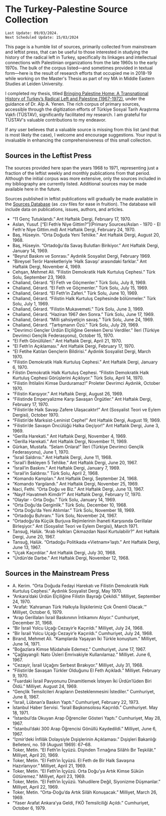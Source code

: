 # The Turkey-Palestine Source Collection
```
Last Update: 09/03/2024. 
Next Scheduled Update: 15/03/2024
```

This page is a humble list of sources, primarily collected from mainstream and leftist press, that can be useful to those interested in studying the history of the radical left in Turkey, specifically its linkages and intellectual connections with Palestinian organizations from the late 1960s to the early 1970s. The bulk of the corpus listed—and sometimes provided in textual form—here is the result of research efforts that occupied me in 2018-19 while working on the Master's Thesis as part of my MA in Middle Eastern Studies at Leiden University.

I completed my thesis, titled <a href="https://studenttheses.universiteitleiden.nl/handle/1887/82728">Bringing Palestine Home: A Transnational History of Turkey’s Radical Left and Palestine (1967-1972)</a>, under the guidance of Dr. Alp A. Yenen. The rich corpus of primary sources, accessible through the digitization efforts of Türkiye Sosyal Tarih Araştırma Vakfı (TÜSTAV), significantly facilitated my research. I am grateful for TÜSTAV's valuable contributions to my endeavor.

If any user believes that a valuable source is missing from this list (and that is most likely the case), I welcome and encourage suggestions. Your input is invaluable in enhancing the comprehensiveness of this small collection.

## Sources in the Leftist Press
The sources provided here span the years 1968 to 1971, representing just a fraction of the leftist weekly and monthly publications from that period. Although the initial corpus was more extensive, only the sources included in my bibliography are currently listed. Additional sources may be made available here in the future. 

Sources published in leftist publications will gradually be made available in the <a href='https://github.com/ACortellari/ACortellari.github.io/tree/main/Turkey%20Palestine%20Archive/Sources%20Database'>Sources Database</a> (as .csv files for ease in fruition). The database will include data on publications, issues, authors, and articles.

  * “11 Genç Tutuklandı.” Ant Haftalık Dergi, February 17, 1970.
  * Aslan, Yusuf. [“El Feth’e Niye Gittim?”](Primary Sources/Aslan - 1970 - El Feth'e Niye Gittim.md) Ant Haftalık Dergi, February 24, 1970.
  * Baş, Hüseyin. “Orta Doğuda Yeni Tehlike.” Ant Haftalık Dergi, August 20, 1968.
  * Baş, Hüseyin. “Ortadoğu’da Savaş Bulutları Birikiyor.” Ant Haftalık Dergi, January 14, 1969.
  * “Beyrut Baskını ve Sonrası.” Aydınlık Sosyalist Dergi, February 1969.
  * “Bireysel Terör Hareketleriyle ‘Halk Savaşı’ arasındaki farklar.” Ant Haftalık Dergi, November 4, 1969.
  * Cehşan, Mehmet Ali. “Filistin Demokratik Halk Kurtuluş Cephesi.” Türk Solu, September 23, 1969.
  * Chaliand, Gérard. “El Feth ve Göçmenler.” Türk Solu, July 8, 1969.
  * Chaliand, Gérard. “El Feth ve Göçmenler.” Türk Solu, July 15, 1969.
  * Chaliand, Gérard. “El Feth’in Zaferi.” Türk Solu, June 10, 1969.
  * Chaliand, Gérard. “Filistin Halk Kurtuluş Cephesinde bölünmeler.” Türk Solu, July 1, 1969.
  * Chaliand, Gérard. “Filistin Mukavemeti.” Türk Solu, June 3, 1969.
  * Chaliand, Gérard. “Haziran 1967 den Sonra.” Türk Solu, June 17, 1969.
  * Chaliand, Gérard. “Milli şahsiyetiçin savaş.” Türk Solu, June 24, 1969.
  * Chaliand, Gérard. “Tartışmanın Özü.” Türk Solu, July 29, 1969.
  * “Devrimci Gençler Ürdün Elçiliğine Gereken Dersi Verdiler.” İleri (Türkiye Devrimci Gençlik Federasyonu), October 15, 1970.
  * “El Feth Gönüllüleri.” Ant Haftalık Dergi, April 21, 1970.
  * “El Feth’in Açıklaması.” Ant Haftalık Dergi, February 17, 1970.
  * “El Fetihe Katılan Gençlerin Bildirisi.” Aydınlık Sosyalist Dergi, March 1970.
  * “Filistin Demokratik Halk Kurtuluş Cephesi.” Ant Haftalık Dergi, January 6, 1970.
  * Filistin Demokratik Halk Kurtuluş Cephesi. “Filistin Demokratik Halk Kurtuluş Cephesi Görüşlerini Açıklıyor.” Türk Solu, April 14, 1970.
  * “Filistin İhtilalini Kimse Durduramaz!” Proleter Devrimci Aydınlık, October 1970.
  * “Filistin Karışıyor.” Ant Haftalık Dergi, August 26, 1969.
  * “Filistinde Emperyalizme Karşı Savaşan Örgütler.” Ant Haftalık Dergi, February 17, 1970.
  * “Filistin’de Halk Savaşı Zafere Ulaşacaktır!” Ant (Sosyalist Teori ve Eylem Dergisi), October 1970.
  * “Filistin’de Marksist-Leninist Cephe!” Ant Haftalık Dergi, August 19, 1969.
  * “Filistin’de Savaşın Öncülüğü Halka Geçiyor!” Ant Haftalık Dergi, June 3, 1969.
  * “Gerilla Harekati.” Ant Haftalık Dergi, November 4, 1969.
  * “Gerilla Harekati.” Ant Haftalık Dergi, November 11, 1969.
  * Gürkan, Mustafa. “Selam Onlara!” İleri (Türkiye Devrimci Gençlik Federasyonu), June 1, 1970.
  * “İsrail Saldırısı.” Ant Haftalık Dergi, June 11, 1968.
  * “İsrail’i Bekleyen 5 Tehlike.” Ant Haftalık Dergi, June 20, 1967.
  * “İsrail’in Baskını.” Ant Haftalık Dergi, January 7, 1969.
  * “İsrail’in Saldırısı.” Türk Solu, April 2, 1968.
  * “Komando Kampları.” Ant Haftalık Dergi, September 24, 1968.
  * “Komando Yargılandı.” Ant Haftalık Dergi, November 25, 1969.
  * Naci, Fethi. “Orta Doğu ve Biz.” Ant Haftalık Dergi, June 13, 1967.
  * “Nayif Havatmeh Kimdir?” Ant Haftalık Dergi, February 17, 1970.
  * “Olaylar - Orta Doğu.” Türk Solu, January 14, 1969.
  * “Orta Doğu’da Gerginlik.” Türk Solu, December 10, 1968.
  * “Orta Doğu’da Yeni Atılımlar.” Türk Solu, November 18, 1969.
  * “Ortadoğu Buhranı.” Türk Solu, November 24, 1967.
  * “Ortadoğu’da Küçük Burjuva Rejimlerinin İhaneti Karşısında Gerillalar Birleşiyor.” Ant (Sosyalist Teori ve Eylem Dergisi), March 1971.
  * Tansuğ, Halük. “Arab Halkları Çıkmazdan Nasıl Kurtulabilir?” Ant Haftalık Dergi, June 20, 1967.
  * Tansuğ, Halük. “Ortadoğu Politikada «Vietnam»’laştı.” Ant Haftalık Dergi, June 13, 1967.
  * “Uçak Kaçırdılar.” Ant Haftalık Dergi, July 30, 1968.
  * “Ürdün’de Darbe.” Ant Haftalık Dergi, November 12, 1968.

## Sources in the Mainstream Press
* A. Kerim. “Orta Doğuda Fedayi Harekatı ve FiIistin Demokratik Halk Kurtuluş Cephesi.” Aydınlık Sosyalist Dergi, May 1970.
* “Ankara’daki Ürdün Elçiliğine Filistin Bayrağı Çekildi.” Milliyet, September 24, 1970.
* “Arafat: ‘Kahraman Türk Halkıyla İlişkilerimiz Çok Önemli Olacak.’” Milliyet, October 6, 1979.
* “Arap Gerillaları İsrail Baskınının İntikamını Alıyor.” Cumhuriyet, December 31, 1968.
* “Bir İsrail Yolcu Uçağı Cezayir’e Kaçırıldı.” Milliyet, July 24, 1968.
* “Bir İsrail Yolcu Uçağı Cezayir’e Kaçırıldı.” Cumhuriyet, July 24, 1968.
* Birand, Mehmet Ali. “Kamplarda Yaşayan İki Türkle konuştum.” Milliyet, June 14, 1971.
* “Boğazlara Kimse Müdahale Edemez.” Cumhuriyet, June 17, 1967.
* “Çağlayangil: Nato Üsleri Emrivakiyle Kullanılamaz.” Milliyet. June 6, 1967.
* “Cezayir, İsrail Uçağını Serbest Bırakıyor.” Milliyet, July 31, 1968.
* “Filistin’de Savaşan Türkler Olduğunu El Feth Açıkladı.” Milliyet. February 9, 1970.
* “Fuardaki İsrail Pavyonunu Dinamitlemek İsteyen İki Ürdün’lüden Biri Öldü.” Milliyet. August 24, 1969.
* “Gençlik Temsilcileri Arapların Desteklenmesini İstediler.” Cumhuriyet, June 8, 1967.
* “İsrail, Lübnan’a Baskın Yaptı.” Cumhuriyet, February 22, 1973.
* İstanbul Haber Servisi. “İsrail Başkonsolosu Kaçırıldı.” Cumhuriyet. May 18, 1971.
* “İstanbul’da Okuyan Arap Öğrenciler Gösteri Yaptı.” Cumhuriyet, May 28, 1967.
* “İstanbul’daki 300 Arap Öğrencisi Gönüllü Kaydedildi.” Milliyet, June 6, 1967.
* “İzmir’deki İnfilâk Dolaysiyle Dışişlerinin Açıklaması.” Dışişleri Bakanlığı Belleteni, no. 59 (August 1969): 67–68.
* Toker, Metin. “El Feth’in İçyüzü. Dişinden Tırnağına Silâhlı Bır Teşkilât.” Milliyet, April 20, 1969.
* Toker, Metin. “El Feth’in İçyüzü. El Feth de Bir Halk Savaşına Hazırlanıyor.” Milliyet, April 21, 1969.
* Toker, Metin. “El Feth’in İçyüzü. Orta Doğu’ya Artık Kimse Sükün Götüremez.” Milliyet, April 23, 1969.
* Toker, Metin. “El Feth’in İçyüzü. Yahudilere Değil, Siyonizme Düşmanlar.” Milliyet, April 22, 1969.
* Toker, Metin. “Orta-Doğu’da Artık Silâh Konuşacak.” Milliyet, March 26, 1969.
* “Yaser Arafat Ankara’ya Geldi, FKÖ Temsilciliği Açıldı.” Cumhuriyet, October 6, 1979.
